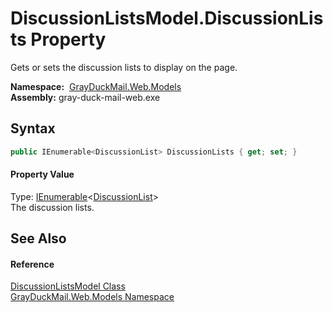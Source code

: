 DiscussionListsModel.DiscussionLists Property
=============================================
Gets or sets the discussion lists to display on the page.

  **Namespace:**  [GrayDuckMail.Web.Models][1]  
  **Assembly:** gray-duck-mail-web.exe

Syntax
------

```csharp
public IEnumerable<DiscussionList> DiscussionLists { get; set; }
```

#### Property Value
Type: [IEnumerable][2]&lt;[DiscussionList][3]>  
 The discussion lists. 

See Also
--------

#### Reference
[DiscussionListsModel Class][4]  
[GrayDuckMail.Web.Models Namespace][1]  

[1]: ../README.md
[2]: https://docs.microsoft.com/dotnet/api/system.collections.generic.ienumerable-1
[3]: ../../GrayDuckMail.Common.Database/DiscussionList/README.md
[4]: README.md